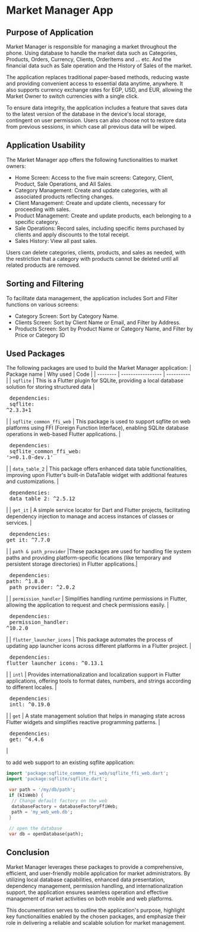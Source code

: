 # Market Manager App

## Purpose of Application
Market Manager is responsible for managing a market throughout the phone. Using database to handle the market data such as Categories, Products, Orders, Currency, Clients, OrderItems and … etc. And the financial data such as Sale operation and the History of Sales of the market.

The application replaces traditional paper-based methods, reducing waste and providing convenient access to essential data anytime, anywhere. It also supports currency exchange rates for EGP, USD, and EUR, allowing the Market Owner to switch currencies with a single click.

To ensure data integrity, the application includes a feature that saves data to the latest version of the database in the device's local storage, contingent on user permission. Users can also choose not to restore data from previous sessions, in which case all previous data will be wiped.

## Application Usability
The Market Manager app offers the following functionalities to market owners:
  + Home Screen: Access to the five main screens: Category, Client, Product, Sale Operations, and All Sales.
  + Category Management: Create and update categories, with all associated products reflecting changes.
  + Client Management: Create and update clients, necessary for proceeding with sales.
  + Product Management: Create and update products, each belonging to a specific category.
  + Sale Operations: Record sales, including specific items purchased by clients and apply discounts to the total receipt.
  + Sales History: View all past sales.

Users can delete categories, clients, products, and sales as needed, with the restriction that a category with products cannot be deleted until all related products are removed.

## Sorting and Filtering
To facilitate data management, the application includes Sort and Filter functions on various 
screens:
  + Category Screen: Sort by Category Name.
  + Clients Screen: Sort by Client Name or Email, and Filter by Address.
  + Products Screen: Sort by Product Name or Category Name, and Filter by Price or Category ID

## Used Packages
The following packages are used to build the Market Manager application:
| Package name | Why used | Code |
| -------- | ----------------- | ---------- |
| `sqflite` | This is a Flutter plugin for SQLite, providing a local database solution for storing structured data |<pre lang="yaml">  dependencies:&#13;    sqflite: ^2.3.3+1</pre>|
| `sqflite_common_ffi_web` | This package is used to support sqflite on web platforms using FFI (Foreign Function Interface), enabling SQLite database operations in web-based Flutter applications. |<pre lang="yaml">  dependencies:&#13;    sqflite_common_ffi_web: '>=0.1.0-dev.1'</pre>|
| `data_table_2` | This package offers enhanced data table functionalities, improving upon Flutter's built-in DataTable widget with additional features and customizations. |<pre lang="yaml">  dependencies:&#13;    data_table_2: ^2.5.12</pre>|
| `get_it` | A simple service locator for Dart and Flutter projects, facilitating dependency injection to manage and access instances of classes or services. |<pre lang="yaml">  dependencies:&#13;    get_it: ^7.7.0</pre>|
| `path & path_provider` |These packages are used for handling file system paths and providing platform-specific locations (like temporary and persistent storage directories) in Flutter applications.|<pre lang="yaml">  dependencies:&#13;    path: ^1.8.0&#13;     path_provider: ^2.0.2</pre>|
| `permission_handler` |  Simplifies handling runtime permissions in Flutter, allowing the application to request and check permissions easily. |<pre lang="yaml">  dependencies:&#13;    permission_handler: ^10.2.0</pre>|
| `flutter_launcher_icons` | This package automates the process of updating app launcher icons across different platforms in a Flutter project. |<pre lang="yaml">  dependencies:&#13;    flutter_launcher_icons: ^0.13.1</pre>|
| `intl` |  Provides internationalization and localization support in Flutter applications, offering tools to format dates, numbers, and strings according to different locales. |<pre lang="yaml">  dependencies:&#13;    intl: ^0.19.0</pre>|
| `get` | A state management solution that helps in managing state across Flutter widgets and simplifies reactive programming patterns. |<pre lang="yaml">  dependencies:&#13;    get: ^4.4.6</pre>|

to add web support to an existing sqflite application:
```dart
import 'package:sqflite_common_ffi_web/sqflite_ffi_web.dart';
import 'package:sqflite/sqflite.dart';

 var path = '/my/db/path';
 if (kIsWeb) {
  // Change default factory on the web
  databaseFactory = databaseFactoryFfiWeb;
  path = 'my_web_web.db';
 }
 
 // open the database
 var db = openDatabase(path);

```

## Conclusion
Market Manager leverages these packages to provide a comprehensive, efficient, and user-friendly mobile application for market administrators. By utilizing local database capabilities, enhanced data presentation, dependency management, permission handling, and internationalization support, the application ensures seamless operation and effective management of market activities on both mobile and web platforms.

This documentation serves to outline the application's purpose, highlight key functionalities enabled by the chosen packages, and emphasize their role in delivering a reliable and scalable solution for market management.
